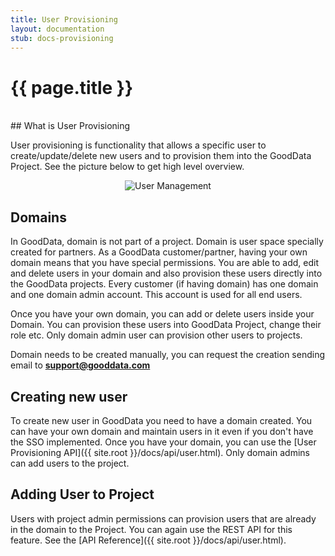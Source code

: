 ```yaml
---
title: User Provisioning
layout: documentation
stub: docs-provisioning
---
```


# {{ page.title }}

<br />
## What is User Provisioning

User provisioning is functionality that allows a specific user to create/update/delete new users and to provision them into the GoodData Project. See the picture below to get high level overview.

<p>
<center><img src="{{ site.root }}/images/docs/user-management.png" alt="User Management" class="no-border"></center>
</p>

## Domains

In GoodData, domain is not part of a project. Domain is user space specially created for partners. As a GoodData customer/partner, having your own domain means that you have special permissions. You are able to add, edit and delete users in your domain and also provision these users directly into the GoodData projects. Every customer (if having domain) has one domain and one domain admin account. This account is used for all end users.

Once you have your own domain, you can add or delete users inside your Domain. You can provision these users into GoodData Project, change their role etc. Only domain admin user can provision other users to projects.

Domain needs to be created manually, you can request the creation sending email to **support@gooddata.com**

## Creating new user 

To create new user in GoodData you need to have a domain created. You can have your own domain and maintain users in it even if you don't have the SSO implemented. Once you have your domain, you can use the [User Provisioning API]({{ site.root }}/docs/api/user.html). Only domain admins can add users to the project.

## Adding User to Project

Users with project admin permissions can provision users that are already in the domain to the Project. You can again use the REST API for this feature. See the [API Reference]({{ site.root }}/docs/api/user.html).
